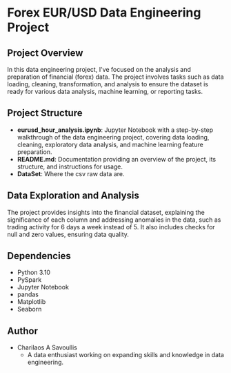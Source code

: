 # Forex EUR/USD Data Engineering Project

## Project Overview

In this data engineering project, I've focused on the analysis and preparation of financial (forex) data. The project involves tasks such as data loading, cleaning, transformation, and analysis to ensure the dataset is ready for various data analysis, machine learning, or reporting tasks.

## Project Structure

- **eurusd_hour_analysis.ipynb**: Jupyter Notebook with a step-by-step walkthrough of the data engineering project, covering data loading, cleaning, exploratory data analysis, and machine learning feature preparation.
- **README.md**: Documentation providing an overview of the project, its structure, and instructions for usage.
- **DataSet**: Where the csv raw data are.

## Data Exploration and Analysis

The project provides insights into the financial dataset, explaining the significance of each column and addressing anomalies in the data, such as trading activity for 6 days a week instead of 5. It also includes checks for null and zero values, ensuring data quality.

## Dependencies

- Python 3.10
- PySpark
- Jupyter Notebook
- pandas
- Matplotlib
- Seaborn

## Author

- Charilaos A Savoullis
  - A data enthusiast working on expanding skills and knowledge in data engineering.
